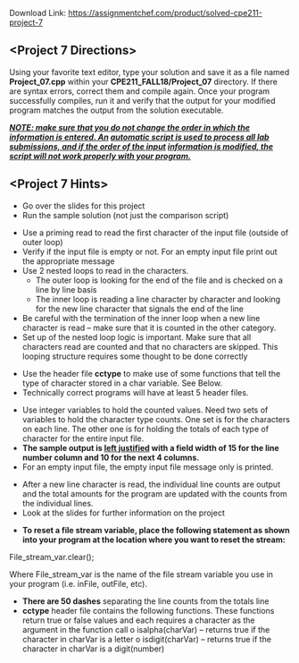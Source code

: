 Download Link: https://assignmentchef.com/product/solved-cpe211-project-7
<br>
<strong>                                              </strong>

<h2>&lt;Project 7 Directions&gt;</h2>







Using your favorite text editor, type your solution and save it as a file named <strong>Project_07.cpp</strong> within your <strong>CPE211_FALL18/Project_07</strong> directory.  If there are syntax errors, correct them and compile again.  Once your program successfully compiles, run it and verify that the output for your modified program matches the output from the solution executable.




<strong><em><u>NOTE: make sure that you do not change the order in which the information is entered.  An</u></em></strong><strong><em> <u>automatic script is used to process all lab submissions, and if the order of the input</u> <u>information is modified, the script will not work properly with your program.</u></em></strong>

<strong> </strong>

<h2>&lt;Project 7 Hints&gt;</h2>




<ul>

 <li>Go over the slides for this project</li>

 <li>Run the sample solution (not just the comparison script)</li>

</ul>




<ul>

 <li>Use a priming read to read the first character of the input file (outside of outer loop)</li>

 <li>Verify if the input file is empty or not. For an empty input file print out the appropriate message</li>

 <li>Use 2 nested loops to read in the characters.

  <ul>

   <li>The outer loop is looking for the end of the file and is checked on a line by line basis</li>

   <li>The inner loop is reading a line character by character and looking for the new line character that signals the end of the line</li>

  </ul></li>

 <li>Be careful with the termination of the inner loop when a new line character is read – make sure that it is counted in the other category.</li>

 <li>Set up of the nested loop logic is important. Make sure that all characters read are counted and that no characters are skipped.  This looping structure requires some thought to be done correctly</li>

</ul>




<ul>

 <li>Use the header file <strong>cctype</strong> to make use of some functions that tell the type of character stored in a char variable. See Below.</li>

 <li>Technically correct programs will have at least 5 header files.</li>

</ul>




<ul>

 <li>Use integer variables to hold the counted values. Need two sets of variables to hold the character type counts.  One set is for the characters on each line.  The other one is for holding the totals of each type of character for the entire input file.</li>

 <li><strong>The sample output is <u>left justified</u> with a field width of 15 for the line number column and 10 for the next 4 columns. </strong></li>

 <li>For an empty input file, the empty input file message only is printed.</li>

</ul>




<ul>

 <li>After a new line character is read, the individual line counts are output and the total amounts for the program are updated with the counts from the individual lines.</li>

 <li>Look at the slides for further information on the project</li>

</ul>




<ul>

 <li><strong>To reset a file stream variable, place the following statement as shown into your program at the location where you want to reset the stream:</strong></li>

</ul>

File_stream_var.clear();




Where File_stream_var is the name of the file stream variable you use in your program (i.e. inFile, outFile, etc).




<ul>

 <li><strong>There are 50 dashes</strong> separating the line counts from the totals line</li>

 <li><strong>cctype</strong> header file contains the following functions. These functions return true or false values and each requires a character as the argument in the function call o isalpha(charVar) – returns true if the character in charVar is a letter o isdigit(charVar) – returns true if the character in charVar is a digit(number)</li>

</ul>